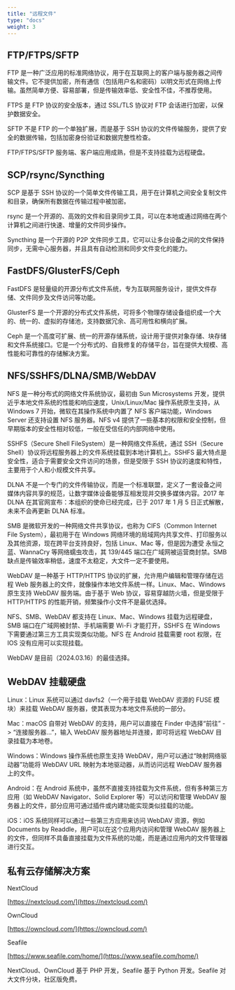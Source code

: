 ```yaml
---
title: "远程文件"
type: "docs"
weight: 3
---
```


## FTP/FTPS/SFTP

FTP 是一种广泛应用的标准网络协议，用于在互联网上的客户端与服务器之间传输文件。它不提供加密，所有通信（包括用户名和密码）以明文形式在网络上传输。虽然简单方便、容易部署，但是传输效率低、安全性不佳，不推荐使用。

FTPS 是 FTP 协议的安全版本，通过 SSL/TLS 协议对 FTP 会话进行加密，以保护数据安全。

SFTP 不是 FTP 的一个单独扩展，而是基于 SSH 协议的文件传输服务，提供了安全的数据传输，包括加密身份验证和数据完整性检查。

FTP/FTPS/SFTP 服务端、客户端应用成熟，但是不支持挂载为远程硬盘。

## SCP/rsync/Syncthing

SCP 是基于 SSH 协议的一个简单文件传输工具，用于在计算机之间安全复制文件和目录，确保所有数据在传输过程中被加密。

rsync 是一个开源的、高效的文件和目录同步工具，可以在本地或通过网络在两个计算机之间进行快速、增量的文件同步操作。

Syncthing 是一个开源的 P2P 文件同步工具，它可以让多台设备之间的文件保持同步，无需中心服务器，并且具有自动检测和同步文件变化的能力。

## FastDFS/GlusterFS/Ceph

FastDFS 是轻量级的开源分布式文件系统，专为互联网服务设计，提供文件存储、文件同步及文件访问等功能。

GlusterFS 是一个开源的分布式文件系统，可将多个物理存储设备组织成一个大的、统一的、虚拟的存储池，支持数据冗余、高可用性和横向扩展。

Ceph 是一个高度可扩展、统一的开源存储系统，设计用于提供对象存储、块存储和文件系统接口。它是一个分布式的、自我修复的存储平台，旨在提供大规模、高性能和可靠性的存储解决方案。

## NFS/SSHFS/DLNA/SMB/WebDAV

NFS 是一种分布式的网络文件系统协议，最初由 Sun Microsystems 开发，提供近乎本地文件系统的性能和响应速度，Unix/Linux/Mac 操作系统原生支持，从 Windows 7 开始，微软在其操作系统中内置了 NFS 客户端功能，Windows Server 还支持设置 NFS 服务器。NFS v4 提供了一些基本的权限和安全控制，但早期版本的安全性相对较低，一般在受信任的内部网络中使用。

SSHFS（Secure Shell FileSystem）是一种网络文件系统，通过 SSH（Secure Shell）协议将远程服务器上的文件系统挂载到本地计算机上。SSHFS 最大特点是安全性，适合于需要安全文件访问的场景，但是受限于 SSH 协议的速度和特性，主要用于个人和小规模文件共享。

DLNA 不是一个专门的文件传输协议，而是一个标准联盟，定义了一套设备之间媒体内容共享的规范，让数字媒体设备能够互相发现并交换多媒体内容。2017 年 DLNA 在其官网宣布：本组织的使命已经完成，已于 2017 年 1 月 5 日正式解散，未来不会再更新 DLNA 标准。

SMB 是微软开发的一种网络文件共享协议，也称为 CIFS（Common Internet File System），最初用于在 Windows 网络环境的局域网内共享文件、打印服务以及其他资源，现在跨平台支持良好，包括 Linux、Mac 等，但是因为遭受 永恒之蓝、WannaCry 等网络蠕虫攻击，其 139/445 端口在广域网被运营商封禁。SMB 缺点是传输效率稍低，速度不太稳定，大文件一定不要使用。

WebDAV 是一种基于 HTTP/HTTPS 协议的扩展，允许用户编辑和管理存储在远程 Web 服务器上的文件，就像操作本地文件系统一样。Linux、Mac、Windows 原生支持 WebDAV 服务端。由于基于 Web 协议，容易穿越防火墙，但是受限于 HTTP/HTTPS 的性能开销，频繁操作小文件不是最优选择。

NFS、SMB、WebDAV 都支持在 Linux、Mac、Windows 挂载为远程硬盘，SMB 端口在广域网被封禁、手机端需要 Wi-Fi 才能打开，SSHFS 在 Windows 下需要通过第三方工具实现类似功能。NFS 在 Android 挂载需要 root 权限，在 IOS 没有应用可以实现挂载。

WebDAV 是目前（2024.03.16）的最佳选择。

## WebDAV 挂载硬盘

Linux：Linux 系统可以通过 davfs2（一个用于挂载 WebDAV 资源的 FUSE 模块）来挂载 WebDAV 服务器，使其表现为本地文件系统的一部分。

Mac：macOS 自带对 WebDAV 的支持，用户可以直接在 Finder 中选择“前往” -> “连接服务器...”，输入 WebDAV 服务器地址并连接，即可将远程 WebDAV 目录挂载为本地卷。

Windows：Windows 操作系统也原生支持 WebDAV，用户可以通过“映射网络驱动器”功能将 WebDAV URL 映射为本地驱动器，从而访问远程 WebDAV 服务器上的文件。

Android：在 Android 系统中，虽然不直接支持挂载为文件系统，但有多种第三方应用（如 WebDAV Navigator、Solid Explorer 等）可以访问和管理 WebDAV 服务器上的文件，部分应用可通过插件或内建功能实现类似挂载的功能。

iOS：iOS 系统同样可以通过一些第三方应用来访问 WebDAV 资源，例如 Documents by Readdle，用户可以在这个应用内访问和管理 WebDAV 服务器上的文件，但同样不具备直接挂载为文件系统的功能，而是通过应用内的文件管理器进行交互。

## 私有云存储解决方案

NextCloud

[https://nextcloud.com/](https://nextcloud.com/)

OwnCloud

[https://owncloud.com/](https://owncloud.com/)

Seafile

[https://www.seafile.com/home/](https://www.seafile.com/home/)

NextCloud、OwnCloud 基于 PHP 开发，Seafile 基于 Python 开发。Seafile 对大文件分块，社区版免费。
